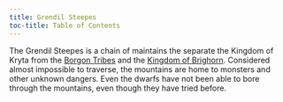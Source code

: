 ```yaml
---
title: Grendil Steepes
toc-title: Table of Contents
---
```



The Grendil Steepes is a chain of maintains the separate the Kingdom of Kryta from the [Borgon Tribes](../setting-world/borgon-tribes.md) and the [Kingdom of Brighorn](../setting-world/kingdom-of-brighorn.md). Considered almost impossible to traverse, the mountains are home to monsters and other unknown dangers. Even the dwarfs have not been able to bore through the mountains, even though they have tried before.
